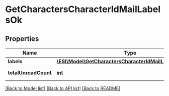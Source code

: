# GetCharactersCharacterIdMailLabelsOk

## Properties
Name | Type | Description | Notes
------------ | ------------- | ------------- | -------------
**labels** | [**\ESI\Model\GetCharactersCharacterIdMailLabelsOkLabels[]**](GetCharactersCharacterIdMailLabelsOkLabels.md) | labels array | [optional] 
**totalUnreadCount** | **int** | total_unread_count integer | [optional] 

[[Back to Model list]](../README.md#documentation-for-models) [[Back to API list]](../README.md#documentation-for-api-endpoints) [[Back to README]](../README.md)


